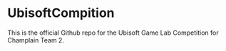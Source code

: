 # UbisoftCompition
This is the official Github repo for the Ubisoft Game Lab Competition for Champlain Team 2.
